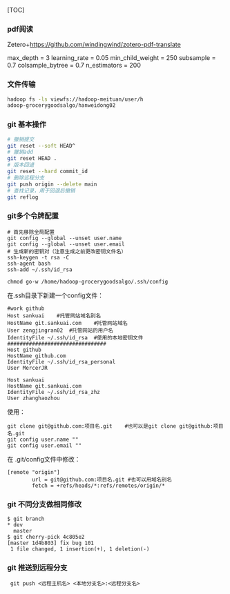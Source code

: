 [TOC]





### pdf阅读

Zetero+https://github.com/windingwind/zotero-pdf-translate

max_depth = 3
learning_rate = 0.05
min_child_weight = 250
subsample = 0.7
colsample_bytree = 0.7
n_estimators = 200

### 文件传输

```sh
hadoop fs -ls viewfs://hadoop-meituan/user/h
adoop-grocerygoodsalgo/hanweidong02
```

### git 基本操作

```sh
# 撤销提交
git reset --soft HEAD^
# 撤销add
git reset HEAD .
# 版本回退
git reset --hard commit_id
# 删除远程分支
git push origin --delete main
# 查找记录，用于回退后撤销
git reflog
```

 ### git多个令牌配置

```shell
# 首先移除全局配置
git config --global --unset user.name
git config --global --unset user.email
# 生成新的密钥对（注意生成之前更改密钥文件名）
ssh-keygen -t rsa -C
ssh-agent bash
ssh-add ~/.ssh/id_rsa	

chmod go-w /home/hadoop-grocerygoodsalgo/.ssh/config
```

在.ssh目录下新建一个config文件：

```shell
#work github
Host sankuai	#托管网站域名别名
HostName git.sankuai.com	#托管网站域名
User zengjingran02	#托管网站的用户名
IdentityFile ~/.ssh/id_rsa	#使用的本地密钥文件
################################
Host github
HostName github.com
IdentityFile ~/.ssh/id_rsa_personal
User MercerJR

Host sankuai
HostName git.sankuai.com
IdentityFile ~/.ssh/id_rsa_zhz
User zhanghaozhou
```

使用：

```shell
git clone git@github.com:项目名.git	#也可以是git clone git@github:项目名.git
git config user.name ""
git config user.email ""
```

在 .git/config文件中修改：

```shell
[remote "origin"]
        url = git@github.com:项目名.git #也可以用域名别名
        fetch = +refs/heads/*:refs/remotes/origin/*
```

### git 不同分支做相同修改

```shell
$ git branch
* dev
  master
$ git cherry-pick 4c805e2
[master 1d4b803] fix bug 101
 1 file changed, 1 insertion(+), 1 deletion(-)
```

### git 推送到远程分支

```
 git push <远程主机名> <本地分支名>:<远程分支名>
```

